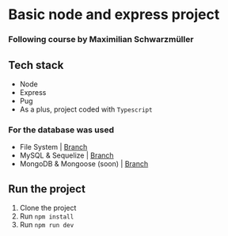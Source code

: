 # Basic node and express project

### Following course by Maximilian Schwarzmüller

## Tech stack

- Node
- Express
- Pug
- As a plus, project coded with `Typescript`

### For the database was used

- File System | [Branch](https://github.com/isacdav/express-basics/tree/filesystem)
- MySQL & Sequelize | [Branch](https://github.com/isacdav/express-basics/tree/sequelize)
- MongoDB & Mongoose (soon) | [Branch](https://github.com/isacdav/express-basics/tree/mongo)

## Run the project

1. Clone the project
2. Run `npm install`
3. Run `npm run dev`

